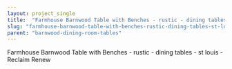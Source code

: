 ```yaml
---
layout: project_single
title:  "Farmhouse Barnwood Table with Benches - rustic - dining tables - st louis - Reclaim Renew"
slug: "farmhouse-barnwood-table-with-benches-rustic-dining-tables-st-louis-reclaim"
parent: "barnwood-dining-room-tables"
---
```

Farmhouse Barnwood Table with Benches - rustic - dining tables - st louis - Reclaim Renew